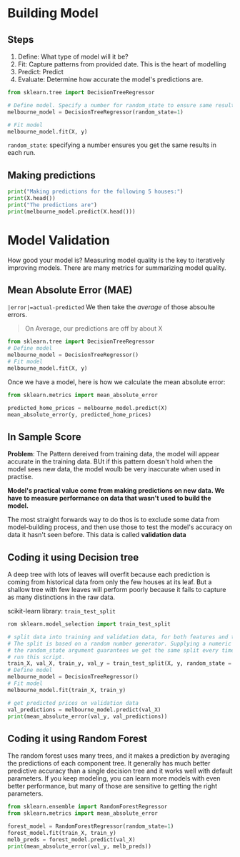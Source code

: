 # Building Model
## Steps
1. Define: What type of model will it be?
2. Fit: Capture patterns from provided date. This is the heart of modelling
3. Predict: Predict
4. Evaluate: Determine how accurate the model's predictions are.

```python
from sklearn.tree import DecisionTreeRegressor

# Define model. Specify a number for random_state to ensure same results each run
melbourne_model = DecisionTreeRegressor(random_state=1)

# Fit model
melbourne_model.fit(X, y)
```

`random_state`: specifying a number ensures you get the same results in each run.


## Making predictions
```python
print("Making predictions for the following 5 houses:")
print(X.head())
print("The predictions are")
print(melbourne_model.predict(X.head()))
```
# Model Validation
How good your model is?
Measuring model quality is the key to iteratively improving models.
There are many metrics for summarizing model quality.
## Mean Absolute Error (MAE)
`|error|=actual-predicted`
We then take the *average* of those absoulte errors.
>On Average, our predictions are off by about X

```python
from sklearn.tree import DecisionTreeRegressor
# Define model
melbourne_model = DecisionTreeRegressor()
# Fit model
melbourne_model.fit(X, y)
```
Once we have a model, here is how we calculate the mean absolute error:

```python
from sklearn.metrics import mean_absolute_error

predicted_home_prices = melbourne_model.predict(X)
mean_absolute_error(y, predicted_home_prices)
```

## In Sample Score
**Problem**:
The Pattern dereived from training data, the model will appear accurate in the training data.
BUt if this pattern doesn't hold when the model sees new data, the model woulb be very inaccurate when used in practise.

**Model's practical value come from making predictions on new data. We have to measure performance on data that wasn't used to build the model.**

The most straight forwards way to do thos is to exclude some data from model-building process, and then use those to test the model's accuracy on data it hasn't seen before.
This data is called **validation data**

## Coding it using Decision tree
A deep tree with lots of leaves will overfit because each prediction is coming from historical data from only the few houses at its leaf. But a shallow tree with few leaves will perform poorly because it fails to capture as many distinctions in the raw data.
 
scikit-learn library: `train_test_split`

```python
rom sklearn.model_selection import train_test_split

# split data into training and validation data, for both features and target
# The split is based on a random number generator. Supplying a numeric value to
# the random_state argument guarantees we get the same split every time we
# run this script.
train_X, val_X, train_y, val_y = train_test_split(X, y, random_state = 0)
# Define model
melbourne_model = DecisionTreeRegressor()
# Fit model
melbourne_model.fit(train_X, train_y)

# get predicted prices on validation data
val_predictions = melbourne_model.predict(val_X)
print(mean_absolute_error(val_y, val_predictions))
```

## Coding it using Random Forest
The random forest uses many trees, and it makes a prediction by averaging the predictions of each component tree. It generally has much better predictive accuracy than a single decision tree and it works well with default parameters. If you keep modeling, you can learn more models with even better performance, but many of those are sensitive to getting the right parameters.

```python
from sklearn.ensemble import RandomForestRegressor
from sklearn.metrics import mean_absolute_error

forest_model = RandomForestRegressor(random_state=1)
forest_model.fit(train_X, train_y)
melb_preds = forest_model.predict(val_X)
print(mean_absolute_error(val_y, melb_preds))
```
